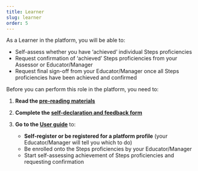 ```yaml
---
title: Learner
slug: learner
order: 5
---
```

As a Learner in the platform, you will be able to:

  - Self-assess whether you have ‘achieved’ individual Steps proficiencies
  - Request confirmation of ‘achieved’ Steps proficiencies from your Assessor or Educator/Manager
  - Request final sign-off from your Educator/Manager once all Steps proficiencies have been achieved and confirmed

Before you can perform this role in the platform, you need to:

1. **Read the [pre-reading materials](#training-prereading)**
2. **Complete the [self-declaration and feedback form](#training-declaration)**
3. **Go to the [User guide](#training-userguide)** to:

    - **Self-register or be registered for a platform profile** (your Educator/Manager will tell you which to do) 
    - Be enrolled onto the Steps proficiencies by your Educator/Manager
    - Start self-assessing achievement of Steps proficiencies and requesting confirmation
